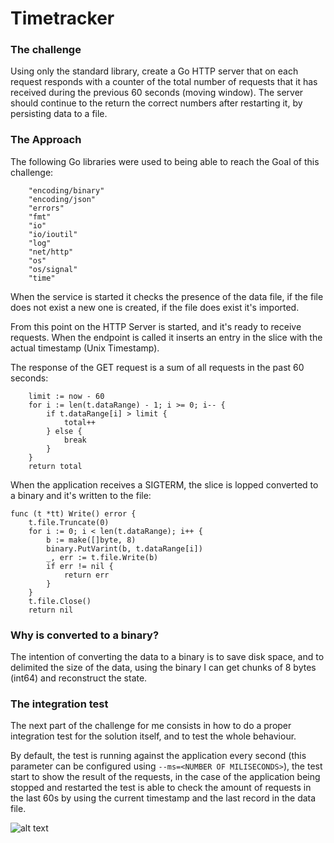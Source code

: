 # Timetracker

### The challenge

Using only the standard library, create a Go HTTP server that on each request responds with a counter of the total number of requests that it has received during the previous 60 seconds (moving window). The server should continue to the return the correct numbers after restarting it, by persisting data to a file.

### The Approach

The following Go libraries were used to being able to reach the Goal of this challenge:
```
	"encoding/binary"
	"encoding/json"
	"errors"
	"fmt"
	"io"
	"io/ioutil"
	"log"
	"net/http"
	"os"
	"os/signal"
	"time"
```

When the service is started it checks the presence of the data file, if the file does not exist a new one is created, if the file does exist it's imported.

From this point on the HTTP Server is started, and it's ready to receive requests. When the endpoint is called it inserts an entry in the slice with the actual timestamp (Unix Timestamp).

The response of the GET request is a sum of all requests in the past 60 seconds:

```
	limit := now - 60
	for i := len(t.dataRange) - 1; i >= 0; i-- {
		if t.dataRange[i] > limit {
			total++
		} else {
			break
		}
	}
	return total
```

When the application receives a SIGTERM, the slice is lopped converted to a binary and it's written to the file:

```
func (t *tt) Write() error {
	t.file.Truncate(0)
	for i := 0; i < len(t.dataRange); i++ {
		b := make([]byte, 8)
		binary.PutVarint(b, t.dataRange[i])
		_, err := t.file.Write(b)
		if err != nil {
			return err
		}
	}
	t.file.Close()
	return nil
```

### Why is converted to a binary?

The intention of converting the data to a binary is to save disk space, and to delimited the size of the data, using the binary I can get chunks of 8 bytes (int64) and reconstruct the state.

### The integration test

The next part of the challenge for me consists in how to do a proper integration test for the solution itself, and to test the whole behaviour.

By default, the test is running against the application every second (this parameter can be configured using `--ms=<NUMBER OF MILISECONDS>`), the test start to show the result of the requests, in the case of the application being stopped and restarted the test is able to check the amount of requests in the last 60s by using the current timestamp and the last record in the data file.

![alt text](https://github.com/wiltongarcia/spsc/blob/master/image/animation.gif "Test DEMO")


